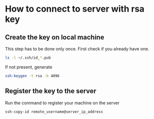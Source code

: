 # How to connect to server with rsa key

## Create the key on local machine

This step has to be done only once. First check if you already have one.
```bash
ls -l ~/.ssh/id_*.pub
```

If not present, generate
```bash
ssh-keygen -t rsa -b 4096
```

## Register the key to the server

Run the command to register your machine on the server
```bash
ssh-copy-id remote_username@server_ip_address
```